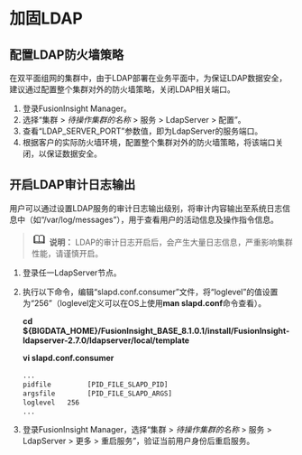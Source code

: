 # 加固LDAP<a name="admin_guide_000280"></a>

## 配置LDAP防火墙策略<a name="s7fbcd39f59004fd2badcda3c3314fd88"></a>

在双平面组网的集群中，由于LDAP部署在业务平面中，为保证LDAP数据安全，建议通过配置整个集群对外的防火墙策略，关闭LDAP相关端口。

1.  登录FusionInsight Manager。
2.  选择“集群 \>  _待操作集群的名称_  \> 服务 \> LdapServer \> 配置”。
3.  查看“LDAP\_SERVER\_PORT”参数值，即为LdapServer的服务端口。
4.  根据客户的实际防火墙环境，配置整个集群对外的防火墙策略，将该端口关闭，以保证数据安全。

## 开启LDAP审计日志输出<a name="se0dd555ca94e4ed5ba7cb5932de3bc09"></a>

用户可以通过设置LDAP服务的审计日志输出级别，将审计内容输出至系统日志信息中（如“/var/log/messages”），用于查看用户的活动信息及操作指令信息。

>![](public_sys-resources/icon-note.gif) **说明：** 
>LDAP的审计日志开启后，会产生大量日志信息，严重影响集群性能，请谨慎开启。

1.  登录任一LdapServer节点。
2.  执行以下命令，编辑“slapd.conf.consumer”文件，将“loglevel”的值设置为“256”（loglevel定义可以在OS上使用**man slapd.conf**命令查看）。

    **cd $\{BIGDATA\_HOME\}/FusionInsight\_BASE\_8.1.0.1/install/FusionInsight-ldapserver-2.7.0/ldapserver/local/template**

    **vi slapd.conf.consumer**

    ```
    ... 
    pidfile         [PID_FILE_SLAPD_PID] 
    argsfile        [PID_FILE_SLAPD_ARGS] 
    loglevel   256 
    ...
    ```

3.  登录FusionInsight Manager，选择“集群 \>  _待操作集群的名称_  \> 服务 \> LdapServer \> 更多 \> 重启服务”，验证当前用户身份后重启服务。


